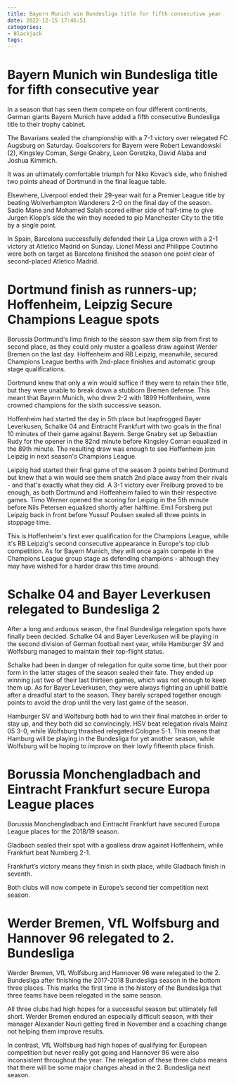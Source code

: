 ```yaml
---
title: Bayern Munich win Bundesliga title for fifth consecutive year
date: 2022-12-15 17:46:51
categories:
- Blackjack
tags:
---
```



#  Bayern Munich win Bundesliga title for fifth consecutive year

In a season that has seen them compete on four different continents, German giants Bayern Munich have added a fifth consecutive Bundesliga title to their trophy cabinet.

The Bavarians sealed the championship with a 7-1 victory over relegated FC Augsburg on Saturday. Goalscorers for Bayern were Robert Lewandowski (2), Kingsley Coman, Serge Gnabry, Leon Goretzka, David Alaba and Joshua Kimmich.

It was an ultimately comfortable triumph for Niko Kovac’s side, who finished two points ahead of Dortmund in the final league table.

Elsewhere, Liverpool ended their 29-year wait for a Premier League title by beating Wolverhampton Wanderers 2-0 on the final day of the season. Sadio Mane and Mohamed Salah scored either side of half-time to give Jurgen Klopp’s side the win they needed to pip Manchester City to the title by a single point.

In Spain, Barcelona successfully defended their La Liga crown with a 2-1 victory at Atletico Madrid on Sunday. Lionel Messi and Philippe Coutinho were both on target as Barcelona finished the season one point clear of second-placed Atletico Madrid.

#  Dortmund finish as runners-up; Hoffenheim, Leipzig Secure Champions League spots

Borussia Dortmund's limp finish to the season saw them slip from first to second place, as they could only muster a goalless draw against Werder Bremen on the last day. Hoffenheim and RB Leipzig, meanwhile, secured Champions League berths with 2nd-place finishes and automatic group stage qualifications.

Dortmund knew that only a win would suffice if they were to retain their title, but they were unable to break down a stubborn Bremen defense. This meant that Bayern Munich, who drew 2-2 with 1899 Hoffenheim, were crowned champions for the sixth successive season.

Hoffenheim had started the day in 5th place but leapfrogged Bayer Leverkusen, Schalke 04 and Eintracht Frankfurt with two goals in the final 10 minutes of their game against Bayern. Serge Gnabry set up Sebastian Rudy for the opener in the 82nd minute before Kingsley Coman equalized in the 89th minute. The resulting draw was enough to see Hoffenheim join Leipzig in next season's Champions League.

Leipzig had started their final game of the season 3 points behind Dortmund but knew that a win would see them snatch 2nd place away from their rivals - and that's exactly what they did. A 3-1 victory over Freiburg proved to be enough, as both Dortmund and Hoffenheim failed to win their respective games. Timo Werner opened the scoring for Leipzig in the 5th minute before Nils Petersen equalized shortly after halftime. Emil Forsberg put Leipzig back in front before Yussuf Poulsen sealed all three points in stoppage time.

This is Hoffenheim's first ever qualification for the Champions League, while it's RB Leipzig's second consecutive appearance in Europe's top club competition. As for Bayern Munich, they will once again compete in the Champions League group stage as defending champions - although they may have wished for a harder draw this time around.

#  Schalke 04 and Bayer Leverkusen relegated to Bundesliga 2

After a long and arduous season, the final Bundesliga relegation spots have finally been decided. Schalke 04 and Bayer Leverkusen will be playing in the second division of German football next year, while Hamburger SV and Wolfsburg managed to maintain their top-flight status.

Schalke had been in danger of relegation for quite some time, but their poor form in the latter stages of the season sealed their fate. They ended up winning just two of their last thirteen games, which was not enough to keep them up. As for Bayer Leverkusen, they were always fighting an uphill battle after a dreadful start to the season. They barely scraped together enough points to avoid the drop until the very last game of the season.

Hamburger SV and Wolfsburg both had to win their final matches in order to stay up, and they both did so convincingly. HSV beat relegation rivals Mainz 05 3-0, while Wolfsburg thrashed relegated Cologne 5-1. This means that Hamburg will be playing in the Bundesliga for yet another season, while Wolfsburg will be hoping to improve on their lowly fifteenth place finish.

#  Borussia Monchengladbach and Eintracht Frankfurt secure Europa League places

Borussia Monchengladbach and Eintracht Frankfurt have secured Europa League places for the 2018/19 season.

Gladbach sealed their spot with a goalless draw against Hoffenheim, while Frankfurt beat Nurnberg 2-1.

Frankfurt’s victory means they finish in sixth place, while Gladbach finish in seventh.

Both clubs will now compete in Europe’s second tier competition next season.

#  Werder Bremen, VfL Wolfsburg and Hannover 96 relegated to 2. Bundesliga

Werder Bremen, VfL Wolfsburg and Hannover 96 were relegated to the 2. Bundesliga after finishing the 2017-2018 Bundesliga season in the bottom three places. This marks the first time in the history of the Bundesliga that three teams have been relegated in the same season.

All three clubs had high hopes for a successful season but ultimately fell short. Werder Bremen endured an especially difficult season, with their manager Alexander Nouri getting fired in November and a coaching change not helping them improve results.

In contrast, VfL Wolfsburg had high hopes of qualifying for European competition but never really got going and Hannover 96 were also inconsistent throughout the year. The relegation of these three clubs means that there will be some major changes ahead in the 2. Bundesliga next season.
